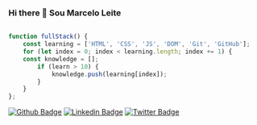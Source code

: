 ### Hi there 👋 Sou Marcelo Leite

```javascript

function fullStack() {
    const learning = ['HTML', 'CSS', 'JS', 'DOM', 'Git', 'GitHub'];
    for (let index = 0; index < learning.length; index += 1) {
    const knowledge = [];
        if (learn > 10) {
            knowledge.push(learning[index]);
        }
    }
};

```
[![Github Badge](https://img.shields.io/badge/-Github-000?style=flat-square&logo=Github&logoColor=white&link=https://github.com/fagnerpsantos)](https://github.com/marsleite)
[![Linkedin Badge](https://img.shields.io/badge/-LinkedIn-blue?style=flat-square&logo=Linkedin&logoColor=white&link=https://www.linkedin.com/in/fagnerpsantos/)](https://www.linkedin.com/in/marsleite/)
[![Twitter Badge](https://img.shields.io/badge/-Twitter-1ca0f1?style=flat-square&labelColor=1ca0f1&logo=twitter&logoColor=white&link=https://twitter.com/fagnerpsantos)](https://twitter.com/marsleite1)
